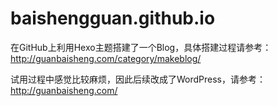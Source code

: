 # baishengguan.github.io
在GitHub上利用Hexo主题搭建了一个Blog，具体搭建过程请参考：http://guanbaisheng.com/category/makeblog/

试用过程中感觉比较麻烦，因此后续改成了WordPress，请参考：http://guanbaisheng.com/

